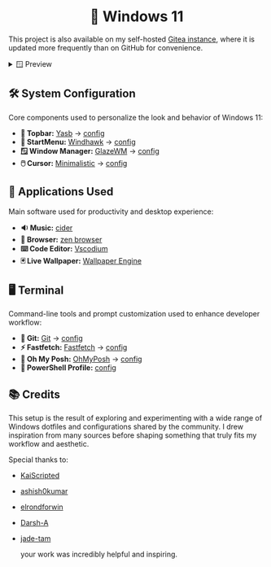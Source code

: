 <h1 align="center"> 👺 Windows 11 </h1>

This project is also available on my self-hosted [Gitea instance](https://git.wayy.fr/WaYy/dotfiles), where it is updated more frequently than on GitHub for convenience.

<details>
<br/>
<summary>🪟 Preview</summary>

![](assets/preview.png)<br/>
![](assets/preview2.png)<br/>

</details>

## 🛠️ System Configuration

Core components used to personalize the look and behavior of Windows 11:

- **📌 Topbar:** [Yasb](https://github.com/amnweb/yasb) -> [config](configs/yasb/)
- **📂 StartMenu:** [Windhawk](https://windhawk.net/) -> [config](configs/windhawk/)
- **🪟 Window Manager:** [GlazeWM](https://github.com/glzr-io/glazewm) -> [config](configs/glazewm/)
- **🖱️ Cursor:** [Minimalistic](https://www.deviantart.com/skyeo84/art/Minimalistic-V3-nord-cursor-909562097) -> [config](configs/cursor/Minimalistic_V3_nord/)

## 🧰 Applications Used

Main software used for productivity and desktop experience:

- **🔉 Music:** [cider](https://cider.sh/)
- **🧱 Browser:** [zen browser](https://github.com/zen-browser/desktop)
- **⌨️ Code Editor:** [Vscodium](https://github.com/VSCodium/vscodium)
- **🃏 Live Wallpaper:** [Wallpaper Engine](https://store.steampowered.com/app/431960/Wallpaper_Engine/)

## 🖥️ Terminal

Command-line tools and prompt customization used to enhance developer workflow:

- **🔧 Git:** [Git](https://git-scm.com/) → [config](configs/git/)
- **⚡ Fastfetch:** [Fastfetch](https://github.com/fastfetch-cli/fastfetch) → [config](configs/fastfetch/)
- **🎨 Oh My Posh:** [OhMyPosh](https://ohmyposh.dev/) → [config](https://github.com/ChrisTitusTech/powershell-profile)
- **📄 PowerShell Profile:** [config](configs/powershell/)

## 📚 Credits

This setup is the result of exploring and experimenting with a wide range of Windows dotfiles and configurations shared by the community. I drew inspiration from many sources before shaping something that truly fits my workflow and aesthetic.

Special thanks to:

- [KaiScripted](https://github.com/KaiScripted/dotfiles)
- [ashish0kumar](https://github.com/ashish0kumar/windots)
- [elrondforwin](https://github.com/elrondforwin/dotfiles)
- [Darsh-A](https://github.com/Darsh-A/Win-Rice)
- [jade-tam](https://github.com/jade-tam/dotfiles)

  your work was incredibly helpful and inspiring.
